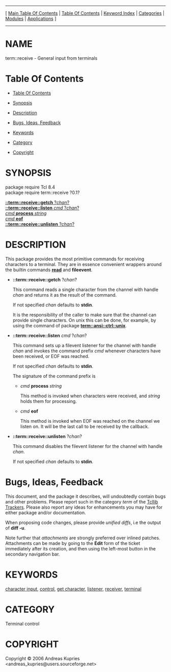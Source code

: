 
[//000000001]: # (term::receive \- Terminal control)
[//000000002]: # (Generated from file 'receive\.man' by tcllib/doctools with format 'markdown')
[//000000003]: # (Copyright &copy; 2006 Andreas Kupries <andreas\_kupries@users\.sourceforge\.net>)
[//000000004]: # (term::receive\(n\) 0\.1 tcllib "Terminal control")

<hr> [ <a href="../../../../toc.md">Main Table Of Contents</a> &#124; <a
href="../../../toc.md">Table Of Contents</a> &#124; <a
href="../../../../index.md">Keyword Index</a> &#124; <a
href="../../../../toc0.md">Categories</a> &#124; <a
href="../../../../toc1.md">Modules</a> &#124; <a
href="../../../../toc2.md">Applications</a> ] <hr>

# NAME

term::receive \- General input from terminals

# <a name='toc'></a>Table Of Contents

  - [Table Of Contents](#toc)

  - [Synopsis](#synopsis)

  - [Description](#section1)

  - [Bugs, Ideas, Feedback](#section2)

  - [Keywords](#keywords)

  - [Category](#category)

  - [Copyright](#copyright)

# <a name='synopsis'></a>SYNOPSIS

package require Tcl 8\.4  
package require term::receive ?0\.1?  

[__::term::receive::getch__ ?*chan*?](#1)  
[__::term::receive::listen__ *cmd* ?*chan*?](#2)  
[*cmd* __process__ *string*](#3)  
[*cmd* __eof__](#4)  
[__::term::receive::unlisten__ ?*chan*?](#5)  

# <a name='description'></a>DESCRIPTION

This package provides the most primitive commands for receiving characters to a
terminal\. They are in essence convenient wrappers around the builtin commands
__[read](\.\./\.\./\.\./\.\./index\.md\#read)__ and __fileevent__\.

  - <a name='1'></a>__::term::receive::getch__ ?*chan*?

    This command reads a single character from the channel with handle *chan*
    and returns it as the result of the command\.

    If not specified *chan* defaults to __stdin__\.

    It is the responsibility of the caller to make sure that the channel can
    provide single characters\. On unix this can be done, for example, by using
    the command of package __[term::ansi::ctrl::unix](ansi\_ctrlu\.md)__\.

  - <a name='2'></a>__::term::receive::listen__ *cmd* ?*chan*?

    This command sets up a filevent listener for the channel with handle
    *chan* and invokes the command prefix *cmd* whenever characters have
    been received, or EOF was reached\.

    If not specified *chan* defaults to __stdin__\.

    The signature of the command prefix is

      * <a name='3'></a>*cmd* __process__ *string*

        This method is invoked when characters were received, and *string*
        holds them for processing\.

      * <a name='4'></a>*cmd* __eof__

        This method is invoked when EOF was reached on the channel we listen on\.
        It will be the last call to be received by the callback\.

  - <a name='5'></a>__::term::receive::unlisten__ ?*chan*?

    This command disables the filevent listener for the channel with handle
    *chan*\.

    If not specified *chan* defaults to __stdin__\.

# <a name='section2'></a>Bugs, Ideas, Feedback

This document, and the package it describes, will undoubtedly contain bugs and
other problems\. Please report such in the category *term* of the [Tcllib
Trackers](http://core\.tcl\.tk/tcllib/reportlist)\. Please also report any ideas
for enhancements you may have for either package and/or documentation\.

When proposing code changes, please provide *unified diffs*, i\.e the output of
__diff \-u__\.

Note further that *attachments* are strongly preferred over inlined patches\.
Attachments can be made by going to the __Edit__ form of the ticket
immediately after its creation, and then using the left\-most button in the
secondary navigation bar\.

# <a name='keywords'></a>KEYWORDS

[character input](\.\./\.\./\.\./\.\./index\.md\#character\_input),
[control](\.\./\.\./\.\./\.\./index\.md\#control), [get
character](\.\./\.\./\.\./\.\./index\.md\#get\_character),
[listener](\.\./\.\./\.\./\.\./index\.md\#listener),
[receiver](\.\./\.\./\.\./\.\./index\.md\#receiver),
[terminal](\.\./\.\./\.\./\.\./index\.md\#terminal)

# <a name='category'></a>CATEGORY

Terminal control

# <a name='copyright'></a>COPYRIGHT

Copyright &copy; 2006 Andreas Kupries <andreas\_kupries@users\.sourceforge\.net>
